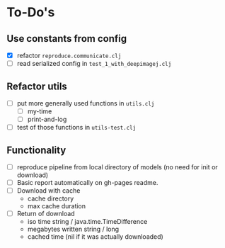 # To-Do's
## Use constants from config
- [x] refactor `reproduce.communicate.clj`
- [ ] read serialized config in `test_1_with_deepimagej.clj`

## Refactor utils
- [ ] put more generally used functions in `utils.clj`
    + [ ] my-time
    + [ ] print-and-log
- [ ] test of those functions in `utils-test.clj`

## Functionality

- [ ] reproduce pipeline from local directory of models (no need for init or download) 
- [ ] Basic report automatically on gh-pages readme.
- [ ] Download with cache
  + cache directory
  + max cache duration
- [ ] Return of download
  + iso time string / java.time.TimeDifference
  + megabytes written string / long 
  + cached time (nil if it was actually downloaded)